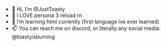 - 👋 Hi, I’m @JustToasty
- 👀 I LOVE persona 3 reload rn
- 🌱 I’m learning html currently (first language ive ever learned)
- 📫 You can reach me on discord, or literally any social media: @toastyisburning

<!---
JustToasty/JustToasty is a ✨ special ✨ repository because its `README.md` (this file) appears on your GitHub profile.
You can click the Preview link to take a look at your changes.
--->
